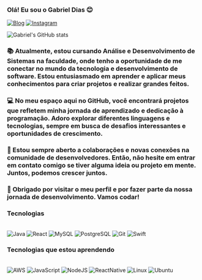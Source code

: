 ### Olá! Eu sou o Gabriel Dias 😊

[![Blog](https://img.shields.io/badge/LinkedIn-0077B5?style=for-the-badge&logo=linkedin&logoColor=white)](https://www.linkedin.com/in/gabriel-dias-ramos-926b86263/)
[![Instagram](https://img.shields.io/badge/Instagram-E4405F?style=for-the-badge&logo=instagram&logoColor=white)](https://www.instagram.com/gabriel.dramoss/)

![Gabriel's GitHub stats](https://github-readme-stats.vercel.app/api?username=bielxrd&count_private=true&show_icons=true&theme=ayu-mirage)

### 📚 Atualmente, estou cursando Análise e Desenvolvimento de Sistemas na faculdade, onde tenho a oportunidade de me conectar no mundo da tecnologia e desenvolvimento de software. Estou entusiasmado em aprender e aplicar meus conhecimentos para criar projetos e realizar grandes feitos.

### 💻 No meu espaço aqui no GitHub, você encontrará projetos que refletem minha jornada de aprendizado e dedicação à programação. Adoro explorar diferentes linguagens e tecnologias, sempre em busca de desafios interessantes e oportunidades de crescimento. 

### 🚀 Estou sempre aberto a colaborações e novas conexões na comunidade de desenvolvedores. Então, não hesite em entrar em contato comigo se tiver alguma ideia ou projeto em mente. Juntos, podemos crescer juntos.

### 🌟 Obrigado por visitar o meu perfil e por fazer parte da nossa jornada de desenvolvimento. Vamos codar!


### Tecnologias 
<div style ="display: inline_block"><br/>
<img align = "center" alt = "Java" src="https://img.shields.io/badge/Spring-6DB33F?style=for-the-badge&logo=spring&logoColor=white">
<img align = "center" alt = "React" src="https://img.shields.io/badge/React-20232A?style=for-the-badge&logo=react&logoColor=61DAFB">
<img align = "center" alt = "MySQL" src="https://img.shields.io/badge/MySQL-00000F?style=for-the-badge&logo=mysql&logoColor=white">
<img align = "center" alt = "PostgreSQL" src="https://img.shields.io/badge/PostgreSQL-316192?style=for-the-badge&logo=postgresql&logoColor=white">
<img align = "center" alt = "Git" src="https://img.shields.io/badge/GIT-E44C30?style=for-the-badge&logo=git&logoColor=white">
<img align = "center" alt = "Swift" src="https://img.shields.io/badge/Swift-FA7343?style=for-the-badge&logo=swift&logoColor=white">
</div>

### Tecnologias que estou aprendendo
<div style ="display: inline_block"><br/>
<img align = "center" alt = "AWS" src="https://img.shields.io/badge/Amazon_AWS-FF9900?style=for-the-badge&logo=amazonaws&logoColor=white">
<img align = "center" alt = "JavaScript" src="https://img.shields.io/badge/TypeScript-007ACC?style=for-the-badge&logo=typescript&logoColor=white">
<img align = "center" alt = "NodeJS" src="https://img.shields.io/badge/Node.js-43853D?style=for-the-badge&logo=node.js&logoColor=white">
<img align = "center" alt = "ReactNative" src="https://img.shields.io/badge/React_Native-20232A?style=for-the-badge&logo=react&logoColor=61DAFB">
<img align = "center" alt = "Linux" src="https://img.shields.io/badge/Linux-FCC624?style=for-the-badge&logo=linux&logoColor=black">
<img align = "center" alt = "Ubuntu" src="https://img.shields.io/badge/Ubuntu-E95420?style=for-the-badge&logo=ubuntu&logoColor=white">
  
</div>






